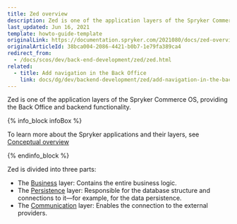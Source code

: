 ```yaml
---
title: Zed overview
description: Zed is one of the application layers of the Spryker Commerce OS, providing the Back Office and backend functionality
last_updated: Jun 16, 2021
template: howto-guide-template
originalLink: https://documentation.spryker.com/2021080/docs/zed-overview
originalArticleId: 38bca004-2086-4421-b0b7-1e79fa389ca4
redirect_from:
  - /docs/scos/dev/back-end-development/zed/zed.html
related:
  - title: Add navigation in the Back Office
    link: docs/dg/dev/backend-development/zed/add-navigation-in-the-back-office.html
---
```


Zed is one of the application layers of the Spryker Commerce OS, providing the Back Office and backend functionality.

{% info_block infoBox %}

To learn more about the Spryker applications and their layers, see [Conceptual overview](/docs/dg/dev/architecture/conceptual-overview.html)

{% endinfo_block %}

Zed is divided into three parts:
* The [Business](/docs/dg/dev/backend-development/zed/business-layer/business-layer.html) layer: Contains the entire business logic.
* The [Persistence](/docs/dg/dev/backend-development/zed/persistence-layer/persistence-layer.html) layer: Responsible for the database structure and connections to it—for example, for the data persistence.
* The [Communication](/docs/dg/dev/backend-development/zed/communication-layer/communication-layer.html) layer: Enables the connection to the external providers.
